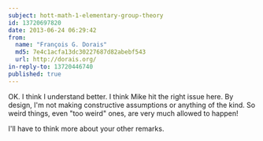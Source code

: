 ```yaml
---
subject: hott-math-1-elementary-group-theory
id: 13720697820
date: 2013-06-24 06:29:42
from:
  name: "François G. Dorais"
  md5: 7e4c1acfa13dc30227687d82abebf543
  url: http://dorais.org/
in-reply-to: 13720446740
published: true
---
```

OK. I think I understand better. I think Mike hit the right issue here. By design, I'm not making constructive assumptions or anything of the kind. So weird things, even "too weird" ones, are very much allowed to happen! 

I'll have to think more about your other remarks.
